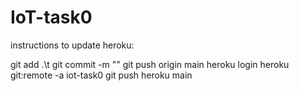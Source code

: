 # IoT-task0

instructions to update heroku:

git add .\t
git commit -m "<YOUR COMMIT MESSAGE>"
git push origin main
heroku login
heroku git:remote -a iot-task0
git push heroku main

